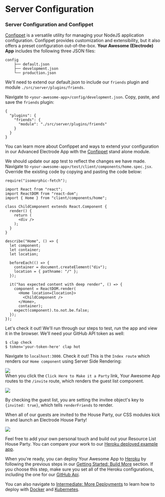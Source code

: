 # Server Configuration

### Server Configuration and Confippet

[Confippet](https://github.com/electrode-io/electrode-confippet) is a versatile utility for managing your NodeJS application configuration. Confippet provides customization and extensibility, but it also offers a preset configuration out-of-the-box. **Your Awesome (Electrode) App** includes the following three JSON files:

    config
        ├── default.json
        ├── development.json
        └── production.json

We'll need to extend our default.json to include our `friends` plugin and module `./src/server/plugins/friends`.

Navigate to `<your-awesome-app>/config/development.json`. Copy, paste, and save the `friends` plugin:

    {
      "plugins": {
        "friends": {
          "module": "./src/server/plugins/friends"
        }
      }
    }

You can learn more about Confippet and ways to extend your configuration in our Advanced Electrode App with the [Confippet](https://github.com/electrode-io/electrode-confippet) stand alone module.

We should update our app test to reflect the changes we have made. Navigate to `<your-awesome-app>/test/client/components/home.spec.jsx`. Override the existing code by copying and pasting the code below:

    require("isomorphic-fetch");

    import React from "react";
    import ReactDOM from "react-dom";
    import { Home } from "client/components/home";

    class ChildComponent extends React.Component {
      render() {
        return (
          <div />
        );
      }
    }

    describe("Home", () => {
      let component;
      let container;
      let location;

      beforeEach(() => {
        container = document.createElement("div");
        location = { pathname: "/" };
      });

      it("has expected content with deep render", () => {
        component = ReactDOM.render(
          <Home location={location}>
            <ChildComponent />
          </Home>,
          container);
        expect(component).to.not.be.false;
      });
    });

Let's check it out! We'll run through our steps to test, run the app and view it in the browser. We'll need your GitHub API token as well:

    $ clap check
    $ token='your-token-here' clap hot

Navigate to `localhost:3000`. Check it out! This is the `Index route` which renders our `Home component` using Server Side Rendering:

![](http://www.electrode.io/img/app-home-view.png)  
When you click the `Click Here to Make it a Party` link, Your Awesome App routes to the `/invite` route, which renders the guest list component.

![](http://www.electrode.io/img/app-guest-list-view.png)

By checking the guest list, you are setting the invitee object's key to `{invited: true}`, which tells `renderFriends` to render.

When all of our guests are invited to the House Party, our CSS modules kick in and launch an Electrode House Party!

![](http://www.electrode.io/img/party-collabos.png)

Feel free to add your own personal touch and build out your Resource List House Party. You can compare your work to our [Heroku deployed example app](https://electrode-example-app.herokuapp.com/).

When you're ready, you can deploy Your Awesome App to [Heroku](https://devcenter.heroku.com/categories/deployment) by following the previous steps in our [Getting Started: Build More](/chapter1/further-develop-app/build-app.md) section. If you choose this step, make sure you set all of the Heroku configurations, including the one for our [GitHub Api](./build-a-server-plugin.md).

You can also navigate to [Intermediate: More Deployments](./more-deployments.md) to learn how to deploy with [Docker](./more-deployments/docker.md) and [Kubernetes](./more-deployments/kubernetes.md).
